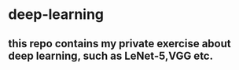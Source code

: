 # deep-learning
## this repo contains my private exercise about deep learning, such as LeNet-5,VGG etc.
